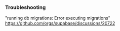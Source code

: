 ### Troubleshooting

"running db migrations: Error executing migrations"
https://github.com/orgs/supabase/discussions/20722